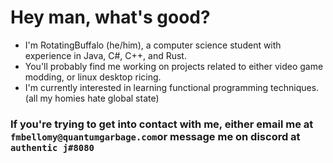 # Hey man, what's good?
- I'm RotatingBuffalo (he/him), a computer science student with experience in Java, C#, C++, and Rust.
- You'll probably find me working on projects related to either video game modding, or linux desktop ricing.
- I'm currently interested in learning functional programming techniques. (all my homies hate global state)
### If you're trying to get into contact with me, either email me at `fmbellomy@quantumgarbage.com`or message me on discord at `authentic j#8080`
